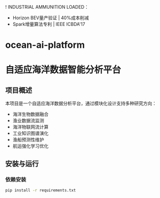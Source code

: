 ! INDUSTRIAL AMMUNITION LOADED：
+ Horizon BEV量产验证 | 40%成本削减
+ Spark增量算法专利 | IEEE ICBDA'17


# ocean-ai-platform
# 自适应海洋数据智能分析平台

## 项目概述

本项目是一个自适应海洋数据分析平台，通过模块化设计支持多种研究方向：
- 海洋生物数据融合
- 渔业数据流监测
- 海洋物联网流计算
- 工业知识图谱演化
- 渔船预测性维护
- 航运强化学习优化

## 安装与运行

### 依赖安装
```bash
pip install -r requirements.txt
